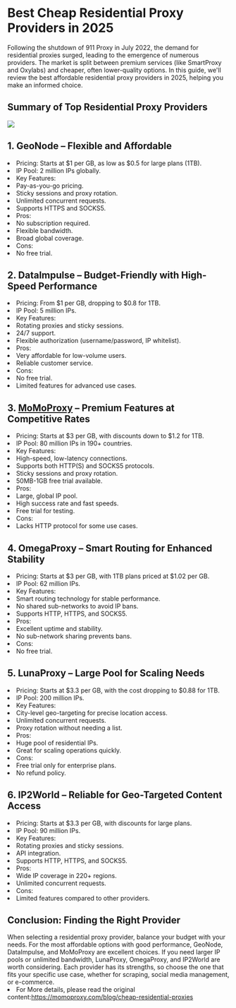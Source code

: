 <h1>Best Cheap Residential Proxy Providers in 2025</h1>

Following the shutdown of 911 Proxy in July 2022, the demand for residential proxies surged, leading to the emergence of numerous providers. The market is split between premium services (like SmartProxy and Oxylabs) and cheaper, often lower-quality options. In this guide, we'll review the best affordable residential proxy providers in 2025, helping you make an informed choice.

<h2>Summary of Top Residential Proxy Providers</h2>
<img src="https://i.imgur.com/THesEQp.png">

<h2>1. GeoNode – Flexible and Affordable</h2>
<li>Pricing: Starts at $1 per GB, as low as $0.5 for large plans (1TB).</li>
<li>IP Pool: 2 million IPs globally.</li>
<li>Key Features:</li>
<li>Pay-as-you-go pricing.</li>
<li>Sticky sessions and proxy rotation.</li>
<li>Unlimited concurrent requests.</li>
<li>Supports HTTPS and SOCKS5.</li>
<li>Pros:</li>
<li>No subscription required.</li>
<li>Flexible bandwidth.</li>
<li>Broad global coverage.</li>
<li>Cons:</li>
<li>No free trial.</li>

<h2>2. DataImpulse – Budget-Friendly with High-Speed Performance</h2>
<li>Pricing: From $1 per GB, dropping to $0.8 for 1TB.</li>
<li>IP Pool: 5 million IPs.</li>
<li>Key Features:</li>
<li>Rotating proxies and sticky sessions.</li>
<li>24/7 support.</li>
<li>Flexible authorization (username/password, IP whitelist).</li>
<li>Pros:</li>
<li>Very affordable for low-volume users.</li>
<li>Reliable customer service.</li>
<li>Cons:</li>
<li>No free trial.</li>
<li>Limited features for advanced use cases.</li>

<h2>3. <a href="https://momoproxy.com">MoMoProxy</a> – Premium Features at Competitive Rates</h2>
<li>Pricing: Starts at $3 per GB, with discounts down to $1.2 for 1TB.</li>
<li>IP Pool: 80 million IPs in 190+ countries.</li>
<li>Key Features:</li>
<li>High-speed, low-latency connections.</li>
<li>Supports both HTTP(S) and SOCKS5 protocols.</li>
<li>Sticky sessions and proxy rotation.</li>
<li>50MB-1GB free trial available.</li>
<li>Pros:</li>
<li>Large, global IP pool.</li>
<li>High success rate and fast speeds.</li>
<li>Free trial for testing.</li>
<li>Cons:</li>
<li>Lacks HTTP protocol for some use cases.</li>

<h2>4. OmegaProxy – Smart Routing for Enhanced Stability</h2>
<li>Pricing: Starts at $3 per GB, with 1TB plans priced at $1.02 per GB.</li>
<li>IP Pool: 62 million IPs.</li>
<li>Key Features:</li>
<li>Smart routing technology for stable performance.</li>
<li>No shared sub-networks to avoid IP bans.</li>
<li>Supports HTTP, HTTPS, and SOCKS5.</li>
<li>Pros:</li>
<li>Excellent uptime and stability.</li>
<li>No sub-network sharing prevents bans.</li>
<li>Cons:</li>
<li>No free trial.</li>

<h2>5. LunaProxy – Large Pool for Scaling Needs</h2>
<li>Pricing: Starts at $3.3 per GB, with the cost dropping to $0.88 for 1TB.</li>
<li>IP Pool: 200 million IPs.</li>
<li>Key Features:</li>
<li>City-level geo-targeting for precise location access.</li>
<li>Unlimited concurrent requests.</li>
<li>Proxy rotation without needing a list.</li>
<li>Pros:</li>
<li>Huge pool of residential IPs.</li>
<li>Great for scaling operations quickly.</li>
<li>Cons:</li>
<li>Free trial only for enterprise plans.</li>
<li>No refund policy.</li>

<h2>6. IP2World – Reliable for Geo-Targeted Content Access</h2>
<li>Pricing: Starts at $3.3 per GB, with discounts for large plans.</li>
<li>IP Pool: 90 million IPs.</li>
<li>Key Features:</li>
<li>Rotating proxies and sticky sessions.</li>
<li>API integration.</li>
<li>Supports HTTP, HTTPS, and SOCKS5.</li>
<li>Pros:</li>
<li>Wide IP coverage in 220+ regions.</li>
<li>Unlimited concurrent requests.</li>
<li>Cons:</li>
<li>Limited features compared to other providers.</li>

<h2>Conclusion: Finding the Right Provider</h2>
When selecting a residential proxy provider, balance your budget with your needs. For the most affordable options with good performance, GeoNode, DataImpulse, and MoMoProxy are excellent choices. If you need larger IP pools or unlimited bandwidth, LunaProxy, OmegaProxy, and IP2World are worth considering. Each provider has its strengths, so choose the one that fits your specific use case, whether for scraping, social media management, or e-commerce.
<li> For More details, please read the original content:<a href="https://momoproxy.com/blog/cheap-residential-proxies">https://momoproxy.com/blog/cheap-residential-proxies</a></li>
